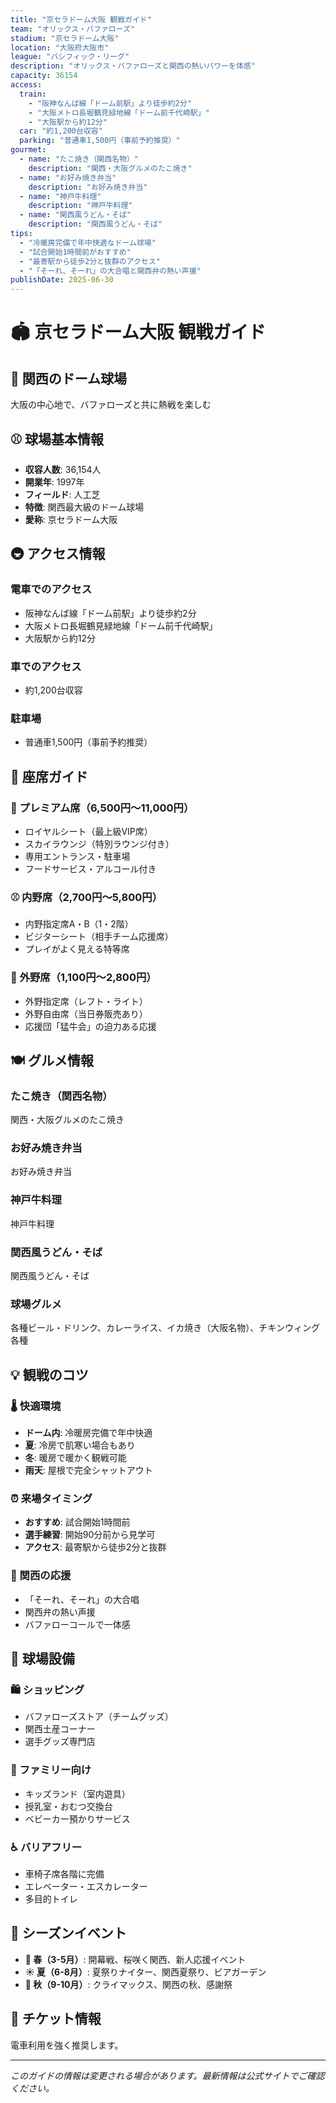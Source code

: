 ```yaml
---
title: "京セラドーム大阪 観戦ガイド"
team: "オリックス・バファローズ"
stadium: "京セラドーム大阪"
location: "大阪府大阪市"
league: "パシフィック・リーグ"
description: "オリックス・バファローズと関西の熱いパワーを体感"
capacity: 36154
access:
  train: 
    - "阪神なんば線「ドーム前駅」より徒歩約2分"
    - "大阪メトロ長堀鶴見緑地線「ドーム前千代崎駅」"
    - "大阪駅から約12分"
  car: "約1,200台収容"
  parking: "普通車1,500円（事前予約推奨）"
gourmet:
  - name: "たこ焼き（関西名物）"
    description: "関西・大阪グルメのたこ焼き"
  - name: "お好み焼き弁当"
    description: "お好み焼き弁当"
  - name: "神戸牛料理"
    description: "神戸牛料理"
  - name: "関西風うどん・そば"
    description: "関西風うどん・そば"
tips:
  - "冷暖房完備で年中快適なドーム球場"
  - "試合開始1時間前がおすすめ"
  - "最寄駅から徒歩2分と抜群のアクセス"
  - "「そーれ、そーれ」の大合唱と関西弁の熱い声援"
publishDate: 2025-06-30
---
```


# 🏟️ 京セラドーム大阪 観戦ガイド

## 🐃 関西のドーム球場

大阪の中心地で、バファローズと共に熱戦を楽しむ

## ⚾ 球場基本情報

- **収容人数**: 36,154人
- **開業年**: 1997年
- **フィールド**: 人工芝
- **特徴**: 関西最大級のドーム球場
- **愛称**: 京セラドーム大阪

## 🚇 アクセス情報

### 電車でのアクセス
- 阪神なんば線「ドーム前駅」より徒歩約2分
- 大阪メトロ長堀鶴見緑地線「ドーム前千代崎駅」
- 大阪駅から約12分

### 車でのアクセス
- 約1,200台収容

### 駐車場
- 普通車1,500円（事前予約推奨）

## 🎫 座席ガイド

### 💎 プレミアム席（6,500円〜11,000円）
- ロイヤルシート（最上級VIP席）
- スカイラウンジ（特別ラウンジ付き）
- 専用エントランス・駐車場
- フードサービス・アルコール付き

### ⚾ 内野席（2,700円〜5,800円）
- 内野指定席A・B（1・2階）
- ビジターシート（相手チーム応援席）
- プレイがよく見える特等席

### 🎺 外野席（1,100円〜2,800円）
- 外野指定席（レフト・ライト）
- 外野自由席（当日券販売あり）
- 応援団「猛牛会」の迫力ある応援

## 🍽️ グルメ情報

### たこ焼き（関西名物）
関西・大阪グルメのたこ焼き

### お好み焼き弁当
お好み焼き弁当

### 神戸牛料理
神戸牛料理

### 関西風うどん・そば
関西風うどん・そば

### 球場グルメ
各種ビール・ドリンク、カレーライス、イカ焼き（大阪名物）、チキンウィング各種

## 💡 観戦のコツ

### 🌡️ 快適環境
- **ドーム内**: 冷暖房完備で年中快適
- **夏**: 冷房で肌寒い場合もあり
- **冬**: 暖房で暖かく観戦可能
- **雨天**: 屋根で完全シャットアウト

### ⏰ 来場タイミング
- **おすすめ**: 試合開始1時間前
- **選手練習**: 開始90分前から見学可
- **アクセス**: 最寄駅から徒歩2分と抜群

### 📣 関西の応援
- 「そーれ、そーれ」の大合唱
- 関西弁の熱い声援
- バファローコールで一体感

## 🏢 球場設備

### 🛍️ ショッピング
- バファローズストア（チームグッズ）
- 関西土産コーナー
- 選手グッズ専門店

### 👶 ファミリー向け
- キッズランド（室内遊具）
- 授乳室・おむつ交換台
- ベビーカー預かりサービス

### ♿ バリアフリー
- 車椅子席各階に完備
- エレベーター・エスカレーター
- 多目的トイレ

## 🎉 シーズンイベント

- **🌸 春（3-5月）**: 開幕戦、桜咲く関西、新人応援イベント
- **☀️ 夏（6-8月）**: 夏祭りナイター、関西夏祭り、ビアガーデン
- **🍂 秋（9-10月）**: クライマックス、関西の秋、感謝祭

## 🎫 チケット情報

電車利用を強く推奨します。

---

*このガイドの情報は変更される場合があります。最新情報は公式サイトでご確認ください。*
